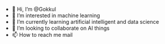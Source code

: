 - 👋 Hi, I’m @Gokkul
- 👀 I’m interested in machine learning
- 🌱 I’m currently learning artificial intelligent and data science
- 💞️ I’m looking to collaborate on AI things 
- 📫 How to reach me mail

<!---
Gokkul19/Gokkul19 is a ✨ special ✨ repository because its `README.md` (this file) appears on your GitHub profile.
You can click the Preview link to take a look at your changes.
--->
